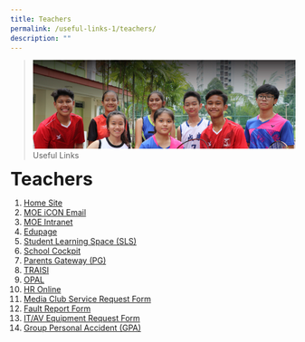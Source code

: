```yaml
---
title: Teachers
permalink: /useful-links-1/teachers/
description: ""
---
```

>![](/images/About%20us.jpg)
>Useful Links

**<font size=6>Teachers</font>**

1.  [Home Site](https://sites.google.com/moe.edu.sg/skss/home)
2.  [MOE iCON Email](https://icon.moe.edu.sg/)
3.  [MOE Intranet](https://intranet.moe.gov.sg/Pages/Home.aspx)
4.  [Edupage](https://skss.edupage.org/)
5.  [Student Learning Space (SLS)](https://vle.learning.moe.edu.sg/login)
6.  [School Cockpit](http://schoolcockpit.moe.gov.sg/)
7.  [Parents Gateway (PG)](https://pg.moe.edu.sg/)
8.  [TRAISI](https://traisi.moe.gov.sg/AD/login.asp)
9.  [OPAL](https://registry.opal.moe.edu.sg/cas/login?service=http%3A%2F%2Fmydesk.opal.moe.edu.sg%2F)
10.  [HR Online](http://intranet.moe.gov.sg/hr_online/)
11.  [Media Club Service Request Form](https://forms.gle/KDSShWgta4TEwHXe9)
12.  [Fault Report Form](https://goo.gl/forms/whOmnAFygp99i1QN2)
13. [IT/AV Equipment Request Form](https://forms.gle/swfoS77ETRnwmDGw5)
14.  [Group Personal Accident (GPA)](/files/GPA%20Product%20Fact%20Sheet%202022.pdf)

